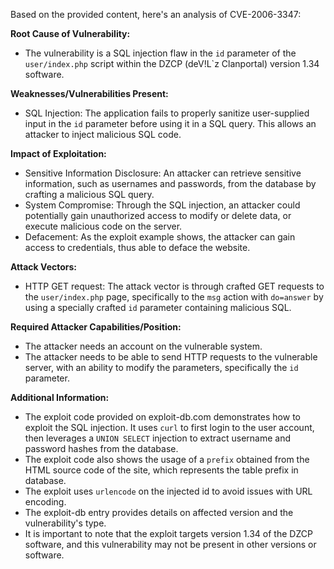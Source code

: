 Based on the provided content, here's an analysis of CVE-2006-3347:

**Root Cause of Vulnerability:**
- The vulnerability is a SQL injection flaw in the `id` parameter of the `user/index.php` script within the DZCP (deV!L`z Clanportal) version 1.34 software.

**Weaknesses/Vulnerabilities Present:**
- SQL Injection: The application fails to properly sanitize user-supplied input in the `id` parameter before using it in a SQL query. This allows an attacker to inject malicious SQL code.

**Impact of Exploitation:**
- Sensitive Information Disclosure: An attacker can retrieve sensitive information, such as usernames and passwords, from the database by crafting a malicious SQL query.
- System Compromise: Through the SQL injection, an attacker could potentially gain unauthorized access to modify or delete data, or execute malicious code on the server.
- Defacement: As the exploit example shows, the attacker can gain access to credentials, thus able to deface the website.

**Attack Vectors:**
-  HTTP GET request: The attack vector is through crafted GET requests to the `user/index.php` page, specifically to the `msg` action with `do=answer` by using a specially crafted `id` parameter containing malicious SQL.

**Required Attacker Capabilities/Position:**
- The attacker needs an account on the vulnerable system.
- The attacker needs to be able to send HTTP requests to the vulnerable server, with an ability to modify the parameters, specifically the `id` parameter.

**Additional Information:**
- The exploit code provided on exploit-db.com demonstrates how to exploit the SQL injection. It uses `curl` to first login to the user account, then leverages a `UNION SELECT` injection to extract username and password hashes from the database.
- The exploit code also shows the usage of a `prefix` obtained from the HTML source code of the site, which represents the table prefix in database.
- The exploit uses `urlencode` on the injected id to avoid issues with URL encoding.
- The exploit-db entry provides details on affected version and the vulnerability's type.
- It is important to note that the exploit targets version 1.34 of the DZCP software, and this vulnerability may not be present in other versions or software.